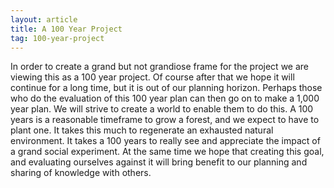 ```yaml
---
layout: article
title: A 100 Year Project
tag: 100-year-project
---
```

In order to create a  grand but not grandiose frame for the project we are viewing this as a 100 year project. Of course after that we hope it will continue for a long time, but it is out of our planning horizon. Perhaps those who do the evaluation of this 100 year plan can then go on to make a 1,000 year plan. We will strive to create a world to enable them to do this.  A 100 years is a reasonable timeframe to grow a forest, and we expect to have to plant one. It takes this much to regenerate an exhausted natural environment. It takes a 100 years to really see and appreciate the impact of a grand social experiment.
At the same time we hope that creating this goal, and evaluating ourselves against it will bring benefit to our planning and sharing of knowledge with others.